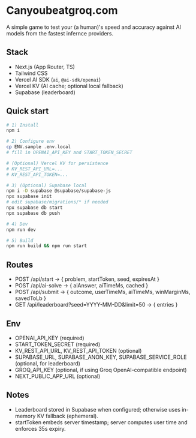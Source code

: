 # Canyoubeatgroq.com

A simple game to test your (a human)'s speed and accuracy against AI models from the fastest infernce providers.

## Stack
- Next.js (App Router, TS)
- Tailwind CSS
- Vercel AI SDK (`ai`, `@ai-sdk/openai`)
- Vercel KV (AI cache; optional local fallback)
- Supabase (leaderboard)

## Quick start
```bash
# 1) Install
npm i

# 2) Configure env
cp ENV.sample .env.local
# fill in OPENAI_API_KEY and START_TOKEN_SECRET

# (Optional) Vercel KV for persistence
# KV_REST_API_URL=...
# KV_REST_API_TOKEN=...

# 3) (Optional) Supabase local
npm i -D supabase @supabase/supabase-js
npx supabase init
# edit supabase/migrations/* if needed
npx supabase db start
npx supabase db push

# 4) Dev
npm run dev

# 5) Build
npm run build && npm run start
```

## Routes
- POST /api/start → { problem, startToken, seed, expiresAt }
- POST /api/ai-solve → { aiAnswer, aiTimeMs, cached }
- POST /api/submit → { outcome, userTimeMs, aiTimeMs, winMarginMs, savedToLb }
- GET  /api/leaderboard?seed=YYYY-MM-DD&limit=50 → { entries }

## Env
- OPENAI_API_KEY (required)
- START_TOKEN_SECRET (required)
- KV_REST_API_URL, KV_REST_API_TOKEN (optional)
- SUPABASE_URL, SUPABASE_ANON_KEY, SUPABASE_SERVICE_ROLE (optional, for leaderboard)
- GROQ_API_KEY (optional, if using Groq OpenAI-compatible endpoint)
- NEXT_PUBLIC_APP_URL (optional)

## Notes
- Leaderboard stored in Supabase when configured; otherwise uses in-memory KV fallback (ephemeral).
- startToken embeds server timestamp; server computes user time and enforces 35s expiry.
